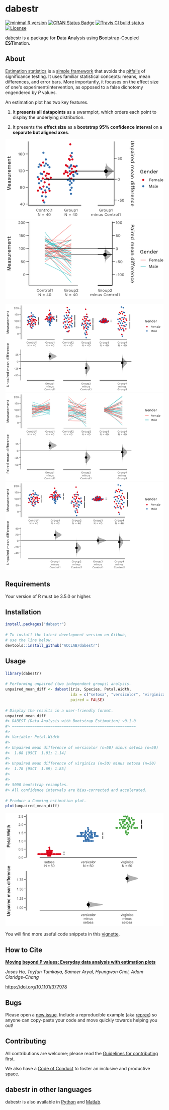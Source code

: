 
dabestr
=======

[![minimal R version](https://img.shields.io/badge/R%3E%3D-3.5.0-6666ff.svg)](https://cran.r-project.org/) [![CRAN Status Badge](https://www.r-pkg.org/badges/version-last-release/dabestr?color=orange)](https://cran.r-project.org/package=dabestr) [![Travis CI build status](https://img.shields.io/travis/com/ACCLAB/dabestr/master.svg)](https://travis-ci.com/ACCLAB/dabestr/) [![License](https://img.shields.io/badge/License-BSD%203--Clause-blue.svg)](https://opensource.org/licenses/BSD-3-Clause)

dabestr is a package for **D**ata **A**nalysis using **B**ootstrap-Coupled **EST**imation.

About
-----

[Estimation statistics](https://en.wikipedia.org/wiki/Estimation_statistics "Estimation Stats on Wikipedia") is a [simple framework](https://thenewstatistics.com/itns/ "Introduction to the New Statistics") that avoids the [pitfalls](https://www.nature.com/articles/nmeth.3288 "The fickle P value generates irreproducible results, Halsey et al 2015") of significance testing. It uses familiar statistical concepts: means, mean differences, and error bars. More importantly, it focuses on the effect size of one's experiment/intervention, as opposed to a false dichotomy engendered by *P* values.

An estimation plot has two key features.

1.  It **presents all datapoints** as a swarmplot, which orders each point to display the underlying distribution.

2.  It presents the **effect size** as a **bootstrap 95% confidence interval** on a **separate but aligned axes**.

![](man/figures/README-gardner.altman.showpieces-1.png)![](man/figures/README-gardner.altman.showpieces-2.png)

![](man/figures/README-cumming.showpieces-1.png)![](man/figures/README-cumming.showpieces-2.png)![](man/figures/README-cumming.showpieces-3.png)

Requirements
------------

Your version of R must be 3.5.0 or higher.


Installation
------------

``` r
install.packages("dabestr")

# To install the latest development version on Github,
# use the line below.
devtools::install_github("ACCLAB/dabestr")
```

Usage
-----

``` r
library(dabestr)

# Performing unpaired (two independent groups) analysis.
unpaired_mean_diff <- dabest(iris, Species, Petal.Width,
                             idx = c("setosa", "versicolor", "virginica"),
                             paired = FALSE)

# Display the results in a user-friendly format.
unpaired_mean_diff
#> DABEST (Data Analysis with Bootstrap Estimation) v0.1.0
#> =======================================================
#> 
#> Variable: Petal.Width 
#> 
#> Unpaired mean difference of versicolor (n=50) minus setosa (n=50)
#>  1.08 [95CI  1.01; 1.14]
#> 
#> Unpaired mean difference of virginica (n=50) minus setosa (n=50)
#>  1.78 [95CI  1.69; 1.85]
#> 
#> 
#> 5000 bootstrap resamples.
#> All confidence intervals are bias-corrected and accelerated.

# Produce a Cumming estimation plot.
plot(unpaired_mean_diff)
```

![](man/figures/README-usage-1.png)

You will find more useful code snippets in this [vignette](https://cran.r-project.org/web/packages/dabestr/vignettes/using-dabestr.html).

How to Cite
-----------

[**Moving beyond P values: Everyday data analysis with estimation plots**](https://doi.org/10.1101/377978 "Our BioRxiv preprint")

*Joses Ho, Tayfun Tumkaya, Sameer Aryal, Hyungwon Choi, Adam Claridge-Chang*

https://doi.org/10.1101/377978


Bugs
----

Please open a [new issue](https://github.com/ACCLAB/dabestr/issues/new). Include a reproducible example (aka [reprex](https://www.tidyverse.org/help/)) so anyone can copy-paste your code and move quickly towards helping you out!

Contributing
------------

All contributions are welcome; please read the [Guidelines for contributing](https://github.com/ACCLAB/dabestr/blob/master/CONTRIBUTING.md) first.

We also have a [Code of Conduct](https://github.com/ACCLAB/dabestr/blob/master/CODE_OF_CONDUCT.md) to foster an inclusive and productive space.


dabestr in other languages
-------------------------

dabestr is also available in [Python](https://github.com/ACCLAB/DABEST-python "DABEST-Python on Github") and [Matlab](https://github.com/ACCLAB/DABEST-Matlab "DABEST-Matlab on Github").
